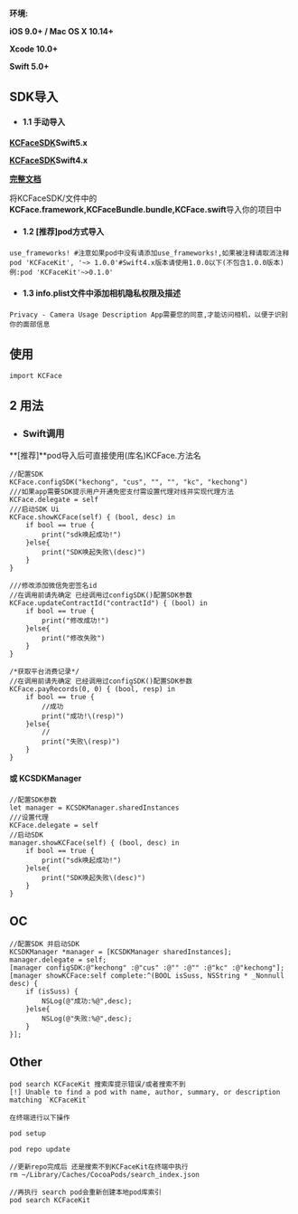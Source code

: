 




**环境:**

**iOS 9.0+ / Mac OS X 10.14+**

**Xcode 10.0+**

**Swift 5.0+**

## SDK导入

- #### 1.1 手动导入

**[KCFaceSDK](https://github.com/SunShineLOL/KCFaceSDK )Swift5.x**

**[KCFaceSDK](https://github.com/SunShineLOL/KCFaceSDK/tree/Swift4.x )Swift4.x**

**[完整文档](https://www.jianshu.com/p/b1806ccfd8bc)**

将KCFaceSDK/文件中的**KCFace.framework,KCFaceBundle.bundle,KCFace.swift**导入你的项目中

- #### 1.2 [推荐]pod方式导入
```
use_frameworks! #注意如果pod中没有请添加use_frameworks!,如果被注释请取消注释
pod 'KCFaceKit', '~> 1.0.0'#Swift4.x版本请使用1.0.0以下(不包含1.0.0版本)例:pod 'KCFaceKit'~>0.1.0'
```
- #### 1.3 info.plist文件中添加相机隐私权限及描述
```
Privacy - Camera Usage Description App需要您的同意,才能访问相机，以便于识别你的面部信息
```

## 使用
```
import KCFace
```



## 2 用法
- ### Swift调用
**[推荐]**pod导入后可直接使用(库名)KCFace.方法名
```
//配置SDK
KCFace.configSDK("kechong", "cus", "", "", "kc", "kechong")
///如果app需要SDK提示用户开通免密支付需设置代理对线并实现代理方法
KCFace.delegate = self
///启动SDK Ui
KCFace.showKCFace(self) { (bool, desc) in
    if bool == true {
        print("sdk唤起成功!")
    }else{
        print("SDK唤起失败\(desc)")
    }
}
```
```
///修改添加微信免密签名id
//在调用前请先确定 已经调用过configSDK()配置SDK参数
KCFace.updateContractId("contractId") { (bool) in
    if bool == true {
        print("修改成功!")
    }else{
        print("修改失败")
    }
}
```
```
/*获取平台消费记录*/
//在调用前请先确定 已经调用过configSDK()配置SDK参数 
KCFace.payRecords(0, 0) { (bool, resp) in
    if bool == true {
        //成功
        print("成功!\(resp)")
    }else{
        //
        print("失败\(resp)")
    }
}
```
#### 或 **KCSDKManager** 
```
//配置SDK参数
let manager = KCSDKManager.sharedInstances
///设置代理
KCFace.delegate = self
//启动SDK
manager.showKCFace(self) { (bool, desc) in
    if bool == true {
        print("sdk唤起成功!")
    }else{
        print("SDK唤起失败\(desc)")
    }
}
```
## OC
```
//配置SDK 并启动SDK
KCSDKManager *manager = [KCSDKManager sharedInstances];
manager.delegate = self;
[manager configSDK:@"kechong" :@"cus" :@"" :@"" :@"kc" :@"kechong"];
[manager showKCFace:self complete:^(BOOL isSuss, NSString * _Nonnull desc) {
    if (isSuss) {
        NSLog(@"成功:%@",desc);
    }else{
        NSLog(@"失败:%@",desc);
    }
}];
```
## Other

```
pod search KCFaceKit 搜索库提示错误/或者搜索不到
[!] Unable to find a pod with name, author, summary, or description matching `KCFaceKit`
```
```
在终端进行以下操作

pod setup

pod repo update

//更新repo完成后 还是搜索不到KCFaceKit在终端中执行 
rm ~/Library/Caches/CocoaPods/search_index.json

//再执行 search pod会重新创建本地pod库索引
pod search KCFaceKit

```
